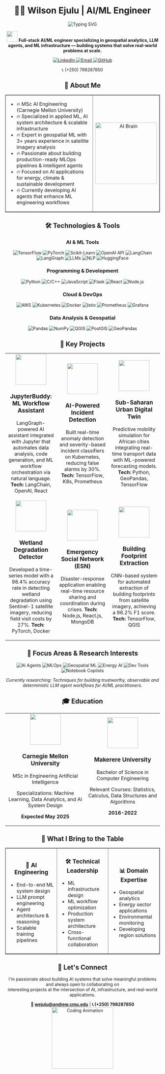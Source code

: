 # <div align="center">👨‍💻 Wilson Ejulu | AI/ML Engineer</div>

<div align="center">
  <img src="https://readme-typing-svg.herokuapp.com?font=JetBrains+Mono&weight=600&size=28&duration=3000&pause=1000&color=0EE6B7&center=true&vCenter=true&multiline=true&random=false&width=800&height=120&lines=Building+intelligent+systems+that+learn;Crafting+AI+that+delivers+real-world+value;MSc+AI+Engineering+%28Carnegie+Mellon+University%29" alt="Typing SVG" />
</div>

<div align="center">
  <p>
    <img src="https://media.giphy.com/media/QssGEmpkyEOhBCb7e1/giphy.gif" width="35" /> 
    <strong>Full-stack AI/ML engineer specializing in geospatial analytics, LLM agents, and ML infrastructure — building systems that solve real-world problems at scale.</strong>
  </p>
</div>

<div align="center">
  <a href="https://www.linkedin.com/in/wilsonejulu">
    <img src="https://img.shields.io/badge/LinkedIn-0077B5?style=for-the-badge&logo=linkedin&logoColor=white" alt="LinkedIn" />
  </a>
  <a href="mailto:wejulu@andrew.cmu.edu">
    <img src="https://img.shields.io/badge/Email-D14836?style=for-the-badge&logo=gmail&logoColor=white" alt="Email" />
  </a>
  <a href="https://github.com/Wilson-Ejulu">
    <img src="https://img.shields.io/badge/GitHub-181717?style=for-the-badge&logo=github&logoColor=white" alt="GitHub" />
  </a>
  <p>📞 (+250) 798287850</p>
</div>

## <div align="center">🧠 About Me</div>

<table align="center" border="none">
  <tr>
    <td width="60%">
      <ul>
        <li>🔥 MSc AI Engineering (Carnegie Mellon University)</li>
        <li>🔥 Specialized in applied ML, AI system architecture & scalable infrastructure</li>
        <li>🔥 Expert in geospatial ML with 3+ years experience in satellite imagery analysis</li>
        <li>🔥 Passionate about building production-ready MLOps pipelines & intelligent agents</li>
        <li>🔥 Focused on AI applications for energy, climate & sustainable development</li>
        <li>🔥 Currently developing AI agents that enhance ML engineering workflows</li>
      </ul>
    </td>
    <td width="40%">
      <div align="center">
        <img src="https://media.giphy.com/media/3ohs4BSacFKI7A717y/giphy.gif" width="200" alt="AI Brain" />
      </div>
    </td>
  </tr>
</table>

## <div align="center">🛠️ Technologies & Tools</div>

### <div align="center">AI & ML Tools</div>
<div align="center">
  <img src="https://img.shields.io/badge/TensorFlow-FF6F00?style=for-the-badge&logo=tensorflow&logoColor=white" alt="TensorFlow" />
  <img src="https://img.shields.io/badge/PyTorch-EE4C2C?style=for-the-badge&logo=pytorch&logoColor=white" alt="PyTorch" />
  <img src="https://img.shields.io/badge/scikit_learn-F7931E?style=for-the-badge&logo=scikit-learn&logoColor=white" alt="Scikit-Learn" />
  <img src="https://img.shields.io/badge/OpenAI_API-412991?style=for-the-badge&logo=openai&logoColor=white" alt="OpenAI API" />
  <img src="https://img.shields.io/badge/LangChain-00C4CC?style=for-the-badge&logo=chainlink&logoColor=white" alt="LangChain" />
  <img src="https://img.shields.io/badge/LangGraph-FF6B6B?style=for-the-badge&logo=graph&logoColor=white" alt="LangGraph" />
  <img src="https://img.shields.io/badge/LLMs-00FFFF?style=for-the-badge&logo=ai&logoColor=white" alt="LLMs" />
  <img src="https://img.shields.io/badge/NLP-0EE6B7?style=for-the-badge&logo=nlp&logoColor=white" alt="NLP" />
  <img src="https://img.shields.io/badge/HuggingFace-FFBD59?style=for-the-badge&logo=huggingface&logoColor=black" alt="HuggingFace" />
</div>

### <div align="center">Programming & Development</div>
<div align="center">
  <img src="https://img.shields.io/badge/Python-3776AB?style=for-the-badge&logo=python&logoColor=white" alt="Python" />
  <img src="https://img.shields.io/badge/C%2FC%2B%2B-00599C?style=for-the-badge&logo=c%2B%2B&logoColor=white" alt="C/C++" />
  <img src="https://img.shields.io/badge/JavaScript-F7DF1E?style=for-the-badge&logo=javascript&logoColor=black" alt="JavaScript" />
  <img src="https://img.shields.io/badge/Flask-000000?style=for-the-badge&logo=flask&logoColor=white" alt="Flask" />
  <img src="https://img.shields.io/badge/React-61DAFB?style=for-the-badge&logo=react&logoColor=black" alt="React" />
  <img src="https://img.shields.io/badge/Node.js-339933?style=for-the-badge&logo=node.js&logoColor=white" alt="Node.js" />
</div>

### <div align="center">Cloud & DevOps</div>
<div align="center">
  <img src="https://img.shields.io/badge/AWS-232F3E?style=for-the-badge&logo=amazon-aws&logoColor=white" alt="AWS" />
  <img src="https://img.shields.io/badge/Kubernetes-326CE5?style=for-the-badge&logo=kubernetes&logoColor=white" alt="Kubernetes" />
  <img src="https://img.shields.io/badge/Docker-2496ED?style=for-the-badge&logo=docker&logoColor=white" alt="Docker" />
  <img src="https://img.shields.io/badge/Istio-466BB0?style=for-the-badge&logo=istio&logoColor=white" alt="Istio" />
  <img src="https://img.shields.io/badge/Prometheus-E6522C?style=for-the-badge&logo=prometheus&logoColor=white" alt="Prometheus" />
  <img src="https://img.shields.io/badge/Grafana-F46800?style=for-the-badge&logo=grafana&logoColor=white" alt="Grafana" />
</div>

### <div align="center">Data Analysis & Geospatial</div>
<div align="center">
  <img src="https://img.shields.io/badge/Pandas-150458?style=for-the-badge&logo=pandas&logoColor=white" alt="Pandas" />
  <img src="https://img.shields.io/badge/NumPy-013243?style=for-the-badge&logo=numpy&logoColor=white" alt="NumPy" />
  <img src="https://img.shields.io/badge/QGIS-589632?style=for-the-badge&logo=qgis&logoColor=white" alt="QGIS" />
  <img src="https://img.shields.io/badge/PostGIS-336791?style=for-the-badge&logo=postgresql&logoColor=white" alt="PostGIS" />
  <img src="https://img.shields.io/badge/GeoPandas-3399FF?style=for-the-badge&logo=pandas&logoColor=white" alt="GeoPandas" />
</div>

## <div align="center">🚀 Key Projects</div>

<table align="center">
  <tr>
    <td align="center" width="33%">
      <img src="https://media.giphy.com/media/JqDeI2yjpSRgdh35oe/giphy.gif" width="100" />
      <br />
      <h3>JupyterBuddy: ML Workflow Assistant</h3>
      <p>LangGraph-powered AI assistant integrated with Jupyter that automates data analysis, code generation, and ML workflow orchestration via natural language. <b>Tech:</b> LangChain, OpenAI, React</p>
    </td>
    <td align="center" width="33%">
      <img src="https://media.giphy.com/media/L3bj6t3opdeNddYCyl/giphy.gif" width="100" />
      <br />
      <h3>AI-Powered Incident Detection</h3>
      <p>Built real-time anomaly detection and severity-based incident classifiers on Kubernetes, reducing false alarms by 30%. <b>Tech:</b> TensorFlow, K8s, Prometheus</p>
    </td>
    <td align="center" width="33%">
      <img src="https://media.giphy.com/media/3ohs4BSacFKI7A717y/giphy.gif" width="100" />
      <br />
      <h3>Sub-Saharan Urban Digital Twin</h3>
      <p>Predictive mobility simulation for African cities integrating real-time transport data with ML-powered forecasting models. <b>Tech:</b> Python, GeoPandas, TensorFlow</p>
    </td>
  </tr>
  <tr>
    <td align="center">
      <img src="https://media.giphy.com/media/eNAsjO55tPbgaor7ma/giphy.gif" width="100" />
      <br />
      <h3>Wetland Degradation Detector</h3>
      <p>Developed a time-series model with a 98.4% accuracy rate in detecting wetland degradation using Sentinel-1 satellite imagery, reducing field visit costs by 27%. <b>Tech:</b> PyTorch, Docker</p>
    </td>
    <td align="center">
      <img src="https://media.giphy.com/media/QvpqIQAAl66EfoTJj8/giphy.gif" width="100" />
      <br />
      <h3>Emergency Social Network (ESN)</h3>
      <p>Disaster-response application enabling real-time resource sharing and coordination during crises. <b>Tech:</b> Node.js, React.js, MongoDB</p>
    </td>
    <td align="center">
      <img src="https://media.giphy.com/media/xT9IgzoKnwFNmISR8I/giphy.gif" width="100" />
      <br />
      <h3>Building Footprint Extraction</h3>
      <p>CNN-based system for automated extraction of building footprints from satellite imagery, achieving a 96.2% F1 score. <b>Tech:</b> TensorFlow, QGIS</p>
    </td>
  </tr>
</table>

## <div align="center">🌟 Focus Areas & Research Interests</div>

<div align="center">
  <img src="https://img.shields.io/badge/AI_Agents_&_LLM_Workflows-FF6B6B?style=flat-square&logo=robot&logoColor=white" alt="AI Agents" />
  <img src="https://img.shields.io/badge/MLOps_&_Production_Systems-0194E2?style=flat-square&logo=kubernetes&logoColor=white" alt="MLOps" />
  <img src="https://img.shields.io/badge/Geospatial_AI_&_Remote_Sensing-00C4CC?style=flat-square&logo=map&logoColor=white" alt="Geospatial ML" />
  <img src="https://img.shields.io/badge/AI_for_Energy_&_Sustainability-00A67E?style=flat-square&logo=lightbulb&logoColor=white" alt="Energy AI" />
  <img src="https://img.shields.io/badge/ML_Developer_Experience-FFBD59?style=flat-square&logo=tools&logoColor=black" alt="Dev Tools" />
  <img src="https://img.shields.io/badge/Notebook_Based_Copilots-412991?style=flat-square&logo=jupyter&logoColor=white" alt="Notebook Copilots" />
</div>

<div align="center">
  <p><i>Currently researching: Techniques for building trustworthy, observable and deterministic LLM agent workflows for AI/ML practitioners.</i></p>
</div>

## <div align="center">🎓 Education</div>

<table align="center">
  <tr>
    <td align="center">
      <img src="https://media.giphy.com/media/fYMF8sDLpI0raXYBJO/giphy.gif" width="100" />
      <h3>Carnegie Mellon University</h3>
      <p>MSc in Engineering Artificial Intelligence</p>
      <p>Specializations: Machine Learning, Data Analytics, and AI System Design</p>
      <p><strong>Expected May 2025</strong></p>
    </td>
    <td align="center">
      <img src="https://media.giphy.com/media/dWesBcTLavkZuG35MI/giphy.gif" width="100" />
      <h3>Makerere University</h3>
      <p>Bachelor of Science in Computer Engineering</p>
      <p>Relevant Courses: Statistics, Calculus, Data Structures and Algorithms</p>
      <p><strong>2016-2022</strong></p>
    </td>
  </tr>
</table>

## <div align="center">💼 What I Bring to the Table</div>

<table align="center" border="none">
  <tr>
    <td align="center" width="33%">
      <h3>🧠 AI Engineering</h3>
      <ul align="left">
        <li>End-to-end ML system design</li>
        <li>LLM prompt engineering</li>
        <li>Agent architecture & reasoning</li>
        <li>Scalable training pipelines</li>
      </ul>
    </td>
    <td align="center" width="33%">
      <h3>🛠️ Technical Leadership</h3>
      <ul align="left">
        <li>ML infrastructure design</li>
        <li>ML workflow optimization</li>
        <li>Production system architecture</li>
        <li>Cross-functional collaboration</li>
      </ul>
    </td>
    <td align="center" width="33%">
      <h3>📊 Domain Expertise</h3>
      <ul align="left">
        <li>Geospatial analytics</li>
        <li>Energy sector applications</li>
        <li>Environmental monitoring</li>
        <li>Developing region solutions</li>
      </ul>
    </td>
  </tr>
</table>

## <div align="center">🤝 Let's Connect</div>

<div align="center">
  <p>
    I'm passionate about building AI systems that solve meaningful problems and always open to collaborating on<br />interesting projects at the intersection of AI, infrastructure, and real-world applications.
  </p>
  <strong>📧 <a href="mailto:wejulu@andrew.cmu.edu">wejulu@andrew.cmu.edu</a></strong> | 
  <strong>📞 (+250) 798287850</strong>
</div>

<div align="center">
  <img src="https://media.giphy.com/media/ZVik7pBtu9dNS/giphy.gif" width="200" alt="Coding Animation" />
</div>
